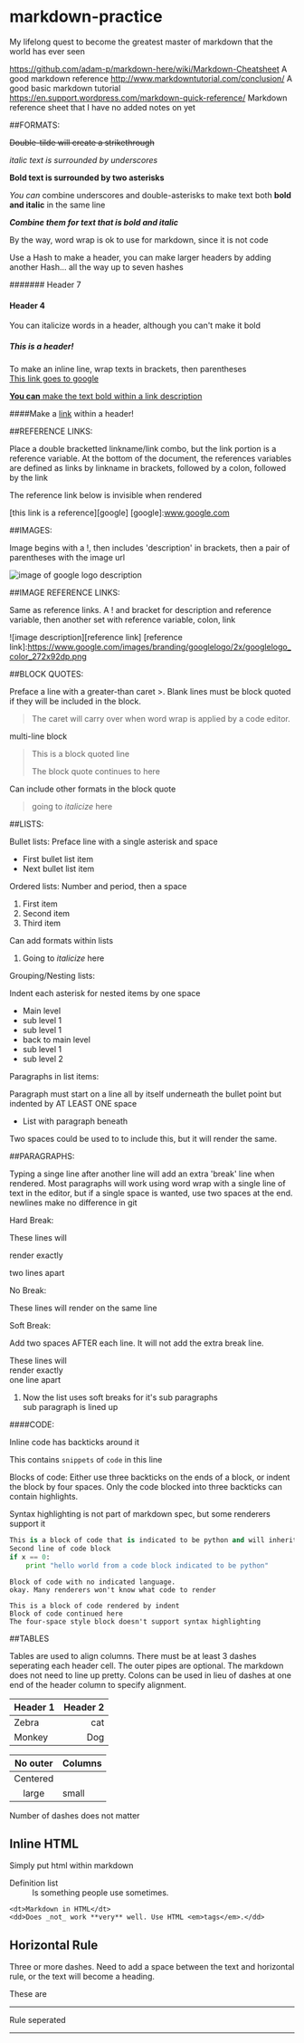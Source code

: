 # markdown-practice
My lifelong quest to become the greatest master of markdown that the world has ever seen


https://github.com/adam-p/markdown-here/wiki/Markdown-Cheatsheet
A good markdown reference
http://www.markdowntutorial.com/conclusion/
A good basic markdown tutorial
https://en.support.wordpress.com/markdown-quick-reference/
Markdown reference sheet that I have no added notes on yet

##FORMATS:

~~Double-tilde will create a strikethrough~~

_italic text is surrounded by underscores_

**Bold text is surrounded by two asterisks**

_You can_ combine underscores and double-asterisks to make text both **bold and italic** in the same line

**_Combine them for text that is bold and italic_**

By the way, word wrap is ok to use for markdown, since it is not code

Use a Hash to make a header, you can make larger headers by adding another Hash... all the way up to seven hashes

####### Header 7
#### Header 4

You can italicize words in a header, although you can't make it bold

##### This _is_ a header!

To make an inline line, wrap texts in brackets, then parentheses  
[This link goes to google](www.google.com)

[**You can** make the text bold within a link description](www.google.com)

####Make a [link](www.google.com) within a header!

##REFERENCE LINKS:

Place a double bracketted linkname/link combo, but the link portion is a reference variable.
At the bottom of the document, the references variables are defined as links by linkname in brackets, followed by a colon, followed by the link

The reference link below is invisible when rendered

[this link is a reference][google]
[google]:www.google.com

##IMAGES:

Image begins with a !, then includes 'description' in brackets, then a pair of parentheses with the image url

![image of google logo description](https://www.google.com/images/branding/googlelogo/2x/googlelogo_color_272x92dp.png)

##IMAGE REFERENCE LINKS:

Same as reference links. A ! and bracket for description and reference variable, then another set with reference variable, colon, link

![image description][reference link]
[reference link]:https://www.google.com/images/branding/googlelogo/2x/googlelogo_color_272x92dp.png


##BLOCK QUOTES:

Preface a line with a greater-than caret >. Blank lines must be block quoted if they will be included in the block.

> The caret will carry over when word wrap is applied by a code editor.

multi-line block
> This is a block quoted line
>
> The block quote continues to here

Can include other formats in the block quote
> going to _italicize_ here


##LISTS:

Bullet lists: Preface line with a single asterisk and space

* First bullet list item
* Next bullet list item

Ordered lists: Number and period, then a space

1. First item
2. Second item
3. Third item

Can add formats within lists

1. Going to _italicize_ here

Grouping/Nesting lists:

Indent each asterisk for nested items by one space

* Main level
 * sub level 1
 * sub level 1
* back to main level
 * sub level 1
  * sub level 2

Paragraphs in list items:

Paragraph must start on a line all by itself underneath the bullet point but indented by AT LEAST ONE space

* List with paragraph beneath

 Two spaces could be used to to include this, but it will render the same.


##PARAGRAPHS:

Typing a singe line after another line will add an extra 'break' line when rendered. Most paragraphs will work using word wrap with a single line of text in the editor, but if a single space is wanted, use two spaces at the end.
newlines make no difference in git






Hard Break:

These lines will

render exactly

two lines apart


No Break:

These lines will
render on
the same line


Soft Break:

Add two spaces AFTER each line. It will not add the extra break line.

These lines will  
render exactly  
one line apart

1. Now the list uses soft breaks for it's sub paragraphs  
 sub paragraph is lined up


####CODE:

Inline code has backticks around it

This contains `snippets` of `code` in this line

Blocks of code:
Either use three backticks on the ends of a block, or indent the block by four spaces. Only the code blocked into three backticks can contain highlights.

Syntax highlighting is not part of markdown spec, but some renderers support it

```python
This is a block of code that is indicated to be python and will inherit the properties of python code
Second line of code block
if x == 0:
    print "hello world from a code block indicated to be python"
```

```
Block of code with no indicated language.
okay. Many renderers won't know what code to render
```

    This is a block of code rendered by indent
    Block of code continued here
    The four-space style block doesn't support syntax highlighting

##TABLES

Tables are used to align columns. There must be at least 3 dashes seperating each header cell. The outer pipes are optional. The markdown does not need to line up pretty. Colons can be used in lieu of dashes at one end of the header column to specify alignment.

|Header 1| Header 2|
|--------|--------:|
| Zebra| cat|
| Monkey|Dog|

No outer|Columns
:---:|---
Centered|
large|small

Number of dashes does not matter


## Inline HTML

Simply put html within markdown

<dl>
    <dt>Definition list</dt>
    <dd>Is something people use sometimes.</dd>

    <dt>Markdown in HTML</dt>
    <dd>Does _not_ work **very** well. Use HTML <em>tags</em>.</dd>
</dl>


## Horizontal Rule

Three or more dashes. Need to add a space between the text and horizontal rule, or the text will become a heading.

These are  

---

Rule seperated  

---
